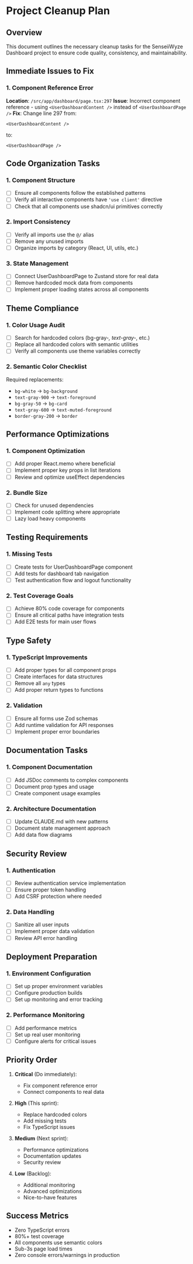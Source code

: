 # Project Cleanup Plan

## Overview
This document outlines the necessary cleanup tasks for the SenseiiWyze Dashboard project to ensure code quality, consistency, and maintainability.

## Immediate Issues to Fix

### 1. Component Reference Error
**Location**: `/src/app/dashboard/page.tsx:297`
**Issue**: Incorrect component reference - using `<UserDashboardContent />` instead of `<UserDashboardPage />`
**Fix**: Change line 297 from:
```tsx
<UserDashboardContent />
```
to:
```tsx
<UserDashboardPage />
```

## Code Organization Tasks

### 1. Component Structure
- [ ] Ensure all components follow the established patterns
- [ ] Verify all interactive components have `'use client'` directive
- [ ] Check that all components use shadcn/ui primitives correctly

### 2. Import Consistency
- [ ] Verify all imports use the `@/` alias
- [ ] Remove any unused imports
- [ ] Organize imports by category (React, UI, utils, etc.)

### 3. State Management
- [ ] Connect UserDashboardPage to Zustand store for real data
- [ ] Remove hardcoded mock data from components
- [ ] Implement proper loading states across all components

## Theme Compliance

### 1. Color Usage Audit
- [ ] Search for hardcoded colors (bg-gray-*, text-gray-*, etc.)
- [ ] Replace all hardcoded colors with semantic utilities
- [ ] Verify all components use theme variables correctly

### 2. Semantic Color Checklist
Required replacements:
- `bg-white` → `bg-background`
- `text-gray-900` → `text-foreground`
- `bg-gray-50` → `bg-card`
- `text-gray-600` → `text-muted-foreground`
- `border-gray-200` → `border`

## Performance Optimizations

### 1. Component Optimization
- [ ] Add proper React.memo where beneficial
- [ ] Implement proper key props in list iterations
- [ ] Review and optimize useEffect dependencies

### 2. Bundle Size
- [ ] Check for unused dependencies
- [ ] Implement code splitting where appropriate
- [ ] Lazy load heavy components

## Testing Requirements

### 1. Missing Tests
- [ ] Create tests for UserDashboardPage component
- [ ] Add tests for dashboard tab navigation
- [ ] Test authentication flow and logout functionality

### 2. Test Coverage Goals
- [ ] Achieve 80% code coverage for components
- [ ] Ensure all critical paths have integration tests
- [ ] Add E2E tests for main user flows

## Type Safety

### 1. TypeScript Improvements
- [ ] Add proper types for all component props
- [ ] Create interfaces for data structures
- [ ] Remove all `any` types
- [ ] Add proper return types to functions

### 2. Validation
- [ ] Ensure all forms use Zod schemas
- [ ] Add runtime validation for API responses
- [ ] Implement proper error boundaries

## Documentation Tasks

### 1. Component Documentation
- [ ] Add JSDoc comments to complex components
- [ ] Document prop types and usage
- [ ] Create component usage examples

### 2. Architecture Documentation
- [ ] Update CLAUDE.md with new patterns
- [ ] Document state management approach
- [ ] Add data flow diagrams

## Security Review

### 1. Authentication
- [ ] Review authentication service implementation
- [ ] Ensure proper token handling
- [ ] Add CSRF protection where needed

### 2. Data Handling
- [ ] Sanitize all user inputs
- [ ] Implement proper data validation
- [ ] Review API error handling

## Deployment Preparation

### 1. Environment Configuration
- [ ] Set up proper environment variables
- [ ] Configure production builds
- [ ] Set up monitoring and error tracking

### 2. Performance Monitoring
- [ ] Add performance metrics
- [ ] Set up real user monitoring
- [ ] Configure alerts for critical issues

## Priority Order

1. **Critical** (Do immediately):
   - Fix component reference error
   - Connect components to real data

2. **High** (This sprint):
   - Replace hardcoded colors
   - Add missing tests
   - Fix TypeScript issues

3. **Medium** (Next sprint):
   - Performance optimizations
   - Documentation updates
   - Security review

4. **Low** (Backlog):
   - Additional monitoring
   - Advanced optimizations
   - Nice-to-have features

## Success Metrics

- Zero TypeScript errors
- 80%+ test coverage
- All components use semantic colors
- Sub-3s page load times
- Zero console errors/warnings in production
